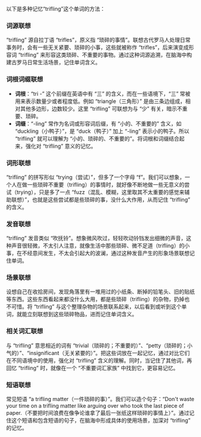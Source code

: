 以下是多种记忆“trifling”这个单词的方法：

### 词源联想
“trifling” 源自拉丁语 “trifles”，原义指 “琐碎的事情”。联想古代罗马人处理日常事务时，会有一些无关紧要、琐碎的小事，这些就被称作 “trifles”，后来演变成形容词 “trifling” 来形容这类琐碎、不重要的事物。通过这种词源追溯，在脑海中构建古罗马日常生活场景，记住单词含义。

### 词根词缀联想
 - **词根**：“tri -” 这个前缀在英语中有 “三” 的含义，而在一些语境下，“三” 常被用来表示数量少或者程度低。例如 “triangle（三角形）” 是由三条边组成，相对其他多边形，边数较少。这里 “trifling” 可联想为与 “少” 有关，暗示不重要、琐碎。
 - **词缀**：“-ling” 常作为名词或形容词后缀，有 “小的、不重要的” 含义，如 “duckling（小鸭子）”，是 “duck（鸭子）” 加上 “-ling” 表示小的鸭子。所以 “trifling” 就可以理解为 “小的、琐碎的、不重要的”。将词根和词缀结合起来，强化对 “trifling” 意义的记忆。

### 词形联想
“trifling” 的拼写形似 “trying（尝试）”，但多了一个字母 “f”。我们可以想象，一个人在做一些琐碎不重要（trifling）的事情时，就好像不断地做一些无意义的尝试（trying），只是多了一点 “fuzz（混乱、模糊，这里取其不太重要的感觉来辅助联想）”，也就是这些尝试都是些琐碎的事，没什么大作用，从而记住 “trifling” 的含义。

### 发音联想
“trifling” 发音类似 “吹抚铃”。想象微风吹过，轻轻吹动铃铛发出细微的声音，这种声音很轻微，不太引人注意，就像生活中那些琐碎、微不足道（trifling）的小事，在不经意间发生，不太会引起大的波澜，通过这种发音产生的形象场景联想记住单词。

### 场景联想
设想自己在收拾房间，发现角落里有一堆用过的小纸条、断掉的铅笔头、旧的贴纸等东西。这些东西看起来都没什么大用，都是些琐碎（trifling）的杂物，扔掉也不可惜。将 “trifling” 与这个整理杂物的场景联系起来，以后看到或听到这个单词，就能立刻联想到这些琐碎物品，进而记住单词含义。

### 相关词汇联想
与 “trifling” 意思相近的词有 “trivial（琐碎的；不重要的）”、“petty（琐碎的；小气的）”、“insignificant（无关紧要的）”。把这些词放在一起记忆，通过对比它们在不同语境中的使用，强化对 “trifling” 含义的理解。同时，当记住了其他词，再回忆 “trifling” 时，就像在一个 “不重要词汇家族” 中找到它，更容易记忆。

### 短语联想
常见短语 “a trifling matter（一件琐碎的事）”。我们可以造个句子：“Don't waste your time on a trifling matter like arguing over who took the last piece of paper.（不要把时间浪费在像争论谁拿了最后一张纸这样琐碎的事情上）”。通过记住这个短语和包含短语的句子，在脑海中形成具体的使用场景，加深对 “trifling” 的记忆。 